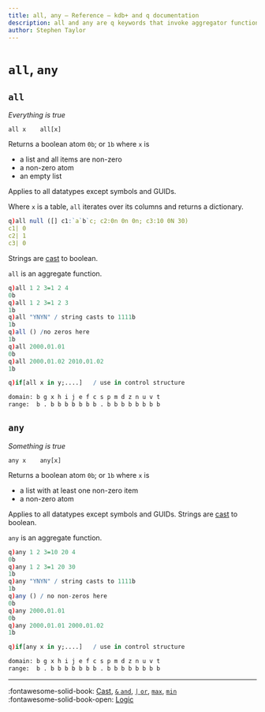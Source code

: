 ```yaml
---
title: all, any – Reference – kdb+ and q documentation
description: all and any are q keywords that invoke aggregator functions for vectors of flags
author: Stephen Taylor
---
```

# `all`, `any`




## `all`

_Everything is true_


```syntax
all x    all[x]
```

Returns a boolean atom `0b`; or `1b` where `x` is

-   a list and all items are non-zero
-   a non-zero atom
-   an empty list

Applies to all datatypes except symbols and GUIDs.

Where `x` is a table, `all` iterates over its columns and returns a dictionary.

```q
q)all null ([] c1:`a`b`c; c2:0n 0n 0n; c3:10 0N 30)
c1| 0
c2| 1
c3| 0
```

Strings are [cast](cast.md) to boolean.

`all` is an aggregate function.

```q
q)all 1 2 3=1 2 4
0b
q)all 1 2 3=1 2 3
1b
q)all "YNYN" / string casts to 1111b
1b
q)all () /no zeros here
1b
q)all 2000.01.01
0b
q)all 2000.01.02 2010.01.02
1b

q)if[all x in y;....]   / use in control structure
```

```txt
domain: b g x h i j e f c s p m d z n u v t
range:  b . b b b b b b b . b b b b b b b b
```


## `any`

_Something is true_

```syntax
any x    any[x]
```

Returns a boolean atom `0b`; or `1b` where `x` is

-   a list with at least one non-zero item
-   a non-zero atom

Applies to all datatypes except symbols and GUIDs.
Strings are [cast](cast.md) to boolean.

`any` is an aggregate function.

```q
q)any 1 2 3=10 20 4
0b
q)any 1 2 3=1 20 30
1b
q)any "YNYN" / string casts to 1111b
1b
q)any () / no non-zeros here
0b
q)any 2000.01.01
0b
q)any 2000.01.01 2000.01.02
1b

q)if[any x in y;....]   / use in control structure
```
```txt
domain: b g x h i j e f c s p m d z n u v t
range:  b . b b b b b b b . b b b b b b b b
```
----

:fontawesome-solid-book:
[Cast](cast.md),
[`&` `and`](lesser.md),
[`|` `or`](greater.md),
[`max`](max.md),
[`min`](min.md)
<br>
:fontawesome-solid-book-open:
[Logic](../basics/by-topic.md#logic)